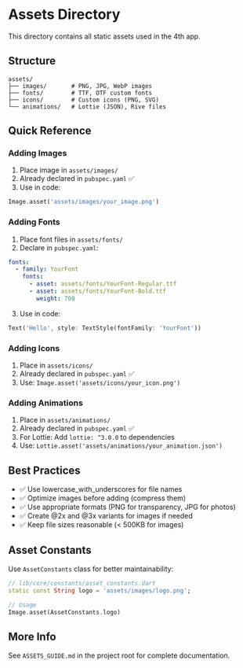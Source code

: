 # Assets Directory

This directory contains all static assets used in the 4th app.

## Structure

```
assets/
├── images/       # PNG, JPG, WebP images
├── fonts/        # TTF, OTF custom fonts
├── icons/        # Custom icons (PNG, SVG)
└── animations/   # Lottie (JSON), Rive files
```

## Quick Reference

### Adding Images

1. Place image in `assets/images/`
2. Already declared in `pubspec.yaml` ✅
3. Use in code:
```dart
Image.asset('assets/images/your_image.png')
```

### Adding Fonts

1. Place font files in `assets/fonts/`
2. Declare in `pubspec.yaml`:
```yaml
fonts:
  - family: YourFont
    fonts:
      - asset: assets/fonts/YourFont-Regular.ttf
      - asset: assets/fonts/YourFont-Bold.ttf
        weight: 700
```
3. Use in code:
```dart
Text('Hello', style: TextStyle(fontFamily: 'YourFont'))
```

### Adding Icons

1. Place in `assets/icons/`
2. Already declared in `pubspec.yaml` ✅
3. Use: `Image.asset('assets/icons/your_icon.png')`

### Adding Animations

1. Place in `assets/animations/`
2. Already declared in `pubspec.yaml` ✅
3. For Lottie: Add `lottie: ^3.0.0` to dependencies
4. Use: `Lottie.asset('assets/animations/your_animation.json')`

## Best Practices

- ✅ Use lowercase_with_underscores for file names
- ✅ Optimize images before adding (compress them)
- ✅ Use appropriate formats (PNG for transparency, JPG for photos)
- ✅ Create @2x and @3x variants for images if needed
- ✅ Keep file sizes reasonable (< 500KB for images)

## Asset Constants

Use `AssetConstants` class for better maintainability:

```dart
// lib/core/constants/asset_constants.dart
static const String logo = 'assets/images/logo.png';

// Usage
Image.asset(AssetConstants.logo)
```

## More Info

See `ASSETS_GUIDE.md` in the project root for complete documentation.

